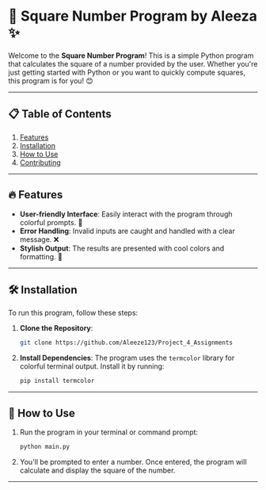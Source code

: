 # 🎉 Square Number Program by Aleeza ✨

Welcome to the **Square Number Program**! This is a simple Python program that calculates the square of a number provided by the user. Whether you're just getting started with Python or you want to quickly compute squares, this program is for you! 😊

---

## 📋 Table of Contents
1. [Features](#features)
2. [Installation](#installation)
3. [How to Use](#how-to-use)
4. [Contributing](#contributing)

---

## 🔥 Features
- **User-friendly Interface**: Easily interact with the program through colorful prompts. 🌈
- **Error Handling**: Invalid inputs are caught and handled with a clear message. ❌
- **Stylish Output**: The results are presented with cool colors and formatting. 🎨

---

## 🛠️ Installation

To run this program, follow these steps:

1. **Clone the Repository**:
    ```bash
    git clone https://github.com/Aleeze123/Project_4_Assignments
    ```

2. **Install Dependencies**:
    The program uses the `termcolor` library for colorful terminal output. Install it by running:
    ```bash
    pip install termcolor
    ```

---

## 🚀 How to Use

1. Run the program in your terminal or command prompt:
    ```bash
    python main.py
    ```

2. You'll be prompted to enter a number. Once entered, the program will calculate and display the square of the number.

---

